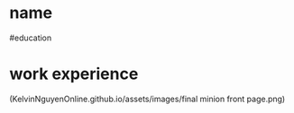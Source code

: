 # name

#education

# work experience


(KelvinNguyenOnline.github.io/assets/images/final minion front page.png)
